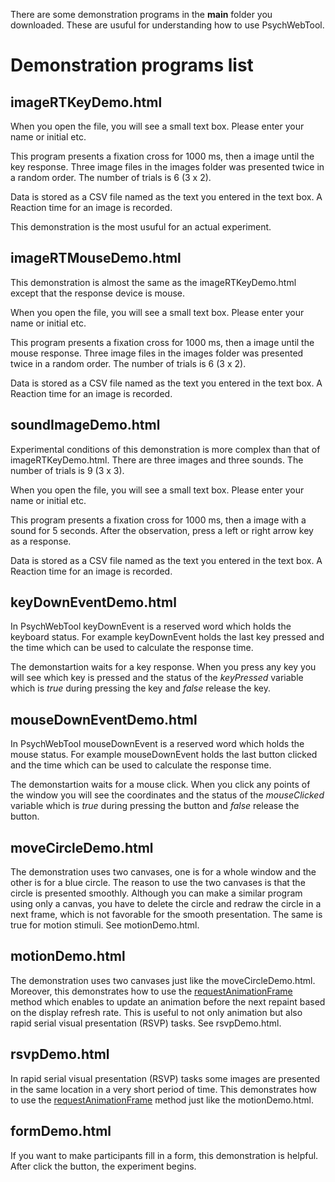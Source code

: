 There are some demonstration programs in the **main** folder you downloaded. These are usuful for understanding how to use PsychWebTool. 

# Demonstration programs list

## imageRTKeyDemo.html
When you open the file, you will see a small text box. Please enter your name or initial etc.

This program presents a fixation cross for 1000 ms, then a image until the key response. Three image files in the images folder was presented twice in a random order. The number of trials is 6 (3 x 2).

Data is stored as a CSV file named as the text you entered in the text box. A Reaction time for an image is recorded.

This demonstration is the most usuful for an actual experiment.

## imageRTMouseDemo.html

This demonstration is almost the same as the imageRTKeyDemo.html except that the response device is mouse.

When you open the file, you will see a small text box. Please enter your name or initial etc.

This program presents a fixation cross for 1000 ms, then a image until the mouse response. Three image files in the images folder was presented twice in a random order. The number of trials is 6 (3 x 2).

Data is stored as a CSV file named as the text you entered in the text box. A Reaction time for an image is recorded.

## soundImageDemo.html

Experimental conditions of this demonstration is more complex than that of imageRTKeyDemo.html. There are three images and three sounds. The number of trials is 9 (3 x 3).

When you open the file, you will see a small text box. Please enter your name or initial etc.

This program presents a fixation cross for 1000 ms, then a image with a sound for 5 seconds. After the observation, press a left or right arrow key as a response.

Data is stored as a CSV file named as the text you entered in the text box. A Reaction time for an image is recorded.

## keyDownEventDemo.html

In PsychWebTool keyDownEvent is a reserved word which holds the keyboard status. For example keyDownEvent holds the last key pressed and the time which can be used to calculate the response time.

The demonstartion waits for a key response. When you press any key you will see which key is pressed and the status of the *keyPressed* variable which is *true* during pressing the key and *false* release the key.

## mouseDownEventDemo.html

In PsychWebTool mouseDownEvent is a reserved word which holds the mouse status. For example mouseDownEvent holds the last button clicked and the time which can be used to calculate the response time.

The demonstartion waits for a mouse click. When you click any points of the window you will see the coordinates and the status of the *mouseClicked* variable which is *true* during pressing the button and *false* release the button.

## moveCircleDemo.html

The demonstration uses two canvases, one is for a whole window and the other is for a blue circle. The reason to use the two canvases is that the circle is presented smoothly. Although you can make a similar program using only a canvas, you have to delete the circle and redraw the circle in a next frame, which is not favorable for the smooth presentation. The same is true for motion stimuli. See motionDemo.html.

## motionDemo.html

The demonstration uses two canvases just like the moveCircleDemo.html. Moreover, this demonstrates how to use the [requestAnimationFrame](https://developer.mozilla.org/en-US/docs/Web/API/window/requestAnimationFrame) method which enables to update an animation before the next repaint based on the display refresh rate. This is useful to not only animation but also rapid serial visual presentation (RSVP) tasks. See rsvpDemo.html.

## rsvpDemo.html

In rapid serial visual presentation (RSVP) tasks some images are presented in the same location in a very short period of time. This demonstrates how to use the [requestAnimationFrame](https://developer.mozilla.org/en-US/docs/Web/API/window/requestAnimationFrame) method just like the motionDemo.html.

## formDemo.html

If you want to make participants fill in a form, this demonstration is helpful. After click the button, the experiment begins.